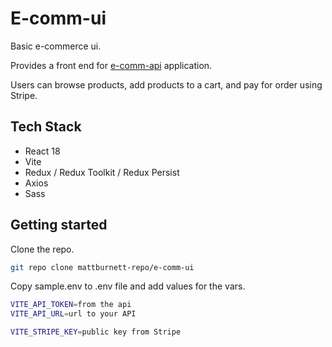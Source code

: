# E-comm-ui

Basic e-commerce ui.

Provides a front end for [e-comm-api](https://github.com/mattburnett-repo/e-comm-api) application.

Users can browse products, add products to a cart, and pay for order using Stripe.

## Tech Stack

- React 18
- Vite
- Redux / Redux Toolkit / Redux Persist
- Axios
- Sass

## Getting started

Clone the repo.

```bash
git repo clone mattburnett-repo/e-comm-ui
```

Copy sample.env to .env file and add values for the vars.

```bash
VITE_API_TOKEN=from the api
VITE_API_URL=url to your API

VITE_STRIPE_KEY=public key from Stripe
```
